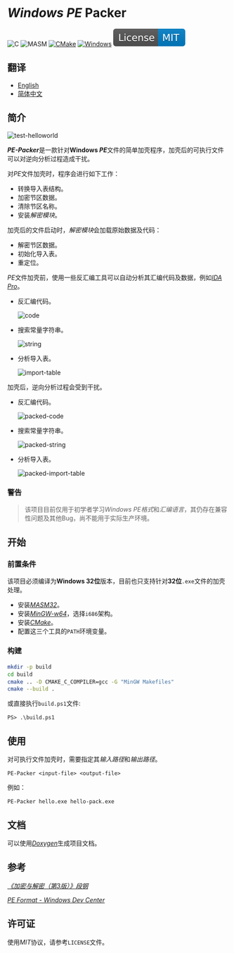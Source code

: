 # *Windows* *PE* Packer

![C](docs/badges/C-17.svg)
![MASM](docs/badges/MASM-8.svg)
[![CMake](docs/badges/Made-with-CMake.svg)](https://cmake.org)
[![Windows](docs/badges/Microsoft-Windows.svg)](https://www.microsoft.com/en-ie/windows)
![License](docs/badges/License-MIT.svg)

## 翻译

- [English](https://github.com/czs108/Windows-PE-Packer/blob/master/README.md)
- [简体中文](https://github.com/czs108/Windows-PE-Packer/blob/master/README-CN.md)

## 简介

![test-helloworld](docs/screenshots/test-helloworld.png)

***PE-Packer***是一款针对**Windows *PE***文件的简单加壳程序，加壳后的可执行文件可以对逆向分析过程造成干扰。

对*PE*文件加壳时，程序会进行如下工作：

- 转换导入表结构。
- 加密节区数据。
- 清除节区名称。
- 安装*解密模块*。

加壳后的文件启动时，*解密模块*会加载原始数据及代码：

- 解密节区数据。
- 初始化导入表。
- 重定位。

*PE*文件加壳前，使用一些反汇编工具可以自动分析其汇编代码及数据，例如[*IDA Pro*](https://www.hex-rays.com/products/ida)。

- 反汇编代码。

  ![code](docs/screenshots/code.png)

- 搜索常量字符串。

  ![string](docs/screenshots/string.png)

- 分析导入表。

  ![import-table](docs/screenshots/import-table.png)

加壳后，逆向分析过程会受到干扰。

- 反汇编代码。

  ![packed-code](docs/screenshots/packed-code.png)

- 搜索常量字符串。

  ![packed-string](docs/screenshots/packed-string.png)

- 分析导入表。

  ![packed-import-table](docs/screenshots/packed-import-table.png)

### 警告

> 该项目目前仅用于初学者学习*Windows PE格式*和*汇编语言*，其仍存在兼容性问题及其他Bug，尚不能用于实际生产环境。

## 开始

### 前置条件

该项目必须编译为**Windows 32位**版本，目前也只支持针对**32位**`.exe`文件的加壳处理。

- 安装[*MASM32*](http://www.masm32.com)。
- 安装[*MinGW-w64*](https://www.mingw-w64.org)，选择`i686`架构。
- 安装[*CMake*](https://cmake.org)。
- 配置这三个工具的`PATH`环境变量。

### 构建

```bash
mkdir -p build
cd build
cmake .. -D CMAKE_C_COMPILER=gcc -G "MinGW Makefiles"
cmake --build .
```

或直接执行`build.ps1`文件:

```console
PS> .\build.ps1
```

## 使用

对可执行文件加壳时，需要指定其*输入路径*和*输出路径*。

```console
PE-Packer <input-file> <output-file>
```

例如：

```console
PE-Packer hello.exe hello-pack.exe
```

## 文档

可以使用[*Doxygen*](http://www.doxygen.nl)生成项目文档。

## 参考

[*《加密与解密（第3版）》段钢*](https://book.douban.com/subject/3091212)

[*PE Format - Windows Dev Center*](https://docs.microsoft.com/en-us/windows/win32/debug/pe-format)

## 许可证

使用*MIT*协议，请参考`LICENSE`文件。